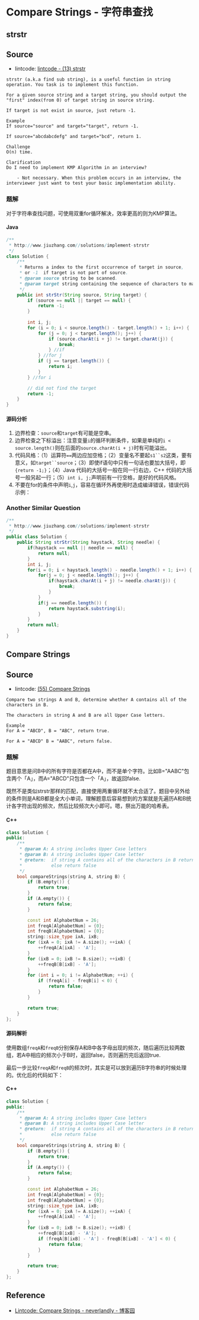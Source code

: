 # Compare Strings - 字符串查找

## strstr


## Source

- lintcode: [lintcode - (13) strstr](http://www.lintcode.com/zh-cn/problem/strstr/)


```
strstr (a.k.a find sub string), is a useful function in string operation. You task is to implement this function.

For a given source string and a target string, you should output the "first" index(from 0) of target string in source string.

If target is not exist in source, just return -1.

Example
If source="source" and target="target", return -1.

If source="abcdabcdefg" and target="bcd", return 1.

Challenge
O(n) time.

Clarification
Do I need to implement KMP Algorithm in an interview?

    - Not necessary. When this problem occurs in an interview, the interviewer just want to test your basic implementation ability.
```

### 题解

对于字符串查找问题，可使用双重for循环解决，效率更高的则为KMP算法。

#### Java

```java
/**
 * http://www.jiuzhang.com//solutions/implement-strstr
 */
class Solution {
    /**
     * Returns a index to the first occurrence of target in source,
     * or -1  if target is not part of source.
     * @param source string to be scanned.
     * @param target string containing the sequence of characters to match.
     */
    public int strStr(String source, String target) {
        if (source == null || target == null) {
            return -1;
        }
        
        int i, j;
        for (i = 0; i < source.length() - target.length() + 1; i++) {
            for (j = 0; j < target.length(); j++) {
                if (source.charAt(i + j) != target.charAt(j)) {
                    break;
                } //if
            } //for j
            if (j == target.length()) {
                return i;
            }
        } //for i

        // did not find the target
        return -1;
    }
}
```

#### 源码分析

1. 边界检查：`source`和`target`有可能是空串。
2. 边界检查之下标溢出：注意变量`i`的循环判断条件，如果是单纯的`i < source.length()`则在后面的`source.charAt(i + j)`时有可能溢出。
2. 代码风格：（1）运算符`==`两边应加空格；（2）变量名不要起`s1``s2`这类，要有意义，如`target``source`；（3）即使if语句中只有一句话也要加大括号，即`{return -1;}`；（4）Java 代码的大括号一般在同一行右边，C++ 代码的大括号一般另起一行；（5）`int i, j;`声明前有一行空格，是好的代码风格。
3. 不要在for的条件中声明`i`,`j`，容易在循环外再使用时造成编译错误，错误代码示例：

### Another Similar Question

```java
/**
 * http://www.jiuzhang.com//solutions/implement-strstr
 */
public class Solution {
    public String strStr(String haystack, String needle) {
        if(haystack == null || needle == null) {
            return null;
        }
        int i, j;
        for(i = 0; i < haystack.length() - needle.length() + 1; i++) {
            for(j = 0; j < needle.length(); j++) {
                if(haystack.charAt(i + j) != needle.charAt(j)) {
                    break;
                }
            }
            if(j == needle.length()) {
                return haystack.substring(i);
            }
        }
        return null;
    }
}
```


## Compare Strings


## Source

- lintcode: [(55) Compare Strings](http://www.lintcode.com/en/problem/compare-strings/)


```
Compare two strings A and B, determine whether A contains all of the characters in B.

The characters in string A and B are all Upper Case letters.

Example
For A = "ABCD", B = "ABC", return true.

For A = "ABCD" B = "AABC", return false.
```

### 题解

题目意思是问B中的所有字符是否都在A中，而不是单个字符。比如B="AABC"包含两个「A」，而A="ABCD"只包含一个「A」，故返回false.

既然不是类似strstr那样的匹配，直接使用两重循环就不太合适了。题目中另外给的条件则是A和B都是全大小单词，理解题意后容易想到的方案就是先遍历A和B统计各字符出现的频次，然后比较频次大小即可。嗯，祭出万能的哈希表。

#### C++

```c++
class Solution {
public:
    /**
     * @param A: A string includes Upper Case letters
     * @param B: A string includes Upper Case letter
     * @return:  if string A contains all of the characters in B return true
     *           else return false
     */
    bool compareStrings(string A, string B) {
        if (B.empty()) {
            return true;
        }
        if (A.empty()) {
            return false;
        }

        const int AlphabetNum = 26;
        int freqA[AlphabetNum] = {0};
        int freqB[AlphabetNum] = {0};
        string::size_type ixA, ixB;
        for (ixA = 0; ixA != A.size(); ++ixA) {
            ++freqA[A[ixA] - 'A'];
        }
        for (ixB = 0; ixB != B.size(); ++ixB) {
            ++freqB[B[ixB] - 'A'];
        }
        for (int i = 0; i != AlphabetNum; ++i) {
            if (freqA[i] - freqB[i] < 0) {
                return false;
            }
        }

        return true;
    }
};
```

#### 源码解析

使用数组`freqA`和`freqB`分别保存A和B中各字母出现的频次，随后遍历比较两数组，若A中相应的频次小于B时，返回false，否则遍历完后返回true.

最后一步比较`freqA`和`freqB`的频次时，其实是可以放到遍历B字符串的时候处理的。优化后的代码如下：

#### C++

```c++
class Solution {
public:
    /**
     * @param A: A string includes Upper Case letters
     * @param B: A string includes Upper Case letter
     * @return:  if string A contains all of the characters in B return true
     *           else return false
     */
    bool compareStrings(string A, string B) {
        if (B.empty()) {
            return true;
        }
        if (A.empty()) {
            return false;
        }

        const int AlphabetNum = 26;
        int freqA[AlphabetNum] = {0};
        int freqB[AlphabetNum] = {0};
        string::size_type ixA, ixB;
        for (ixA = 0; ixA != A.size(); ++ixA) {
            ++freqA[A[ixA] - 'A'];
        }
        for (ixB = 0; ixB != B.size(); ++ixB) {
            ++freqB[B[ixB] - 'A'];
            if (freqA[B[ixB] - 'A'] - freqB[B[ixB] - 'A'] < 0) {
                return false;
            }
        }

        return true;
    }
};
```

## Reference
- [Lintcode: Compare Strings - neverlandly - 博客园](http://www.cnblogs.com/EdwardLiu/p/4273817.html)
